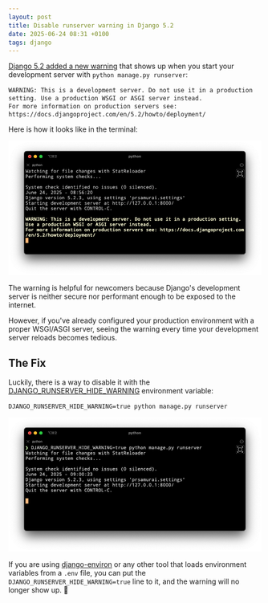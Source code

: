 ```yaml
---
layout: post
title: Disable runserver warning in Django 5.2
date: 2025-06-24 08:31 +0100
tags: django
---
```


[Django 5.2 added a new warning](https://docs.djangoproject.com/en/5.2/releases/5.2/#management-commands) that shows up when you start your development server with `python manage.py runserver`:

```
WARNING: This is a development server. Do not use it in a production setting. Use a production WSGI or ASGI server instead.
For more information on production servers see: https://docs.djangoproject.com/en/5.2/howto/deployment/
```

Here is how it looks like in the terminal:

![Warning in the terminal](/assets/pics/django-5-2-warning.png)

The warning is helpful for newcomers because Django's development server is neither secure nor performant enough to be exposed to the internet.

However, if you've already configured your production environment with a proper WSGI/ASGI server, seeing the warning every time your development server reloads becomes tedious.

## The Fix

Luckily, there is a way to disable it with the [DJANGO_RUNSERVER_HIDE_WARNING](https://docs.djangoproject.com/en/5.2/ref/django-admin/#envvar-DJANGO_RUNSERVER_HIDE_WARNING) environment variable:

```
DJANGO_RUNSERVER_HIDE_WARNING=true python manage.py runserver
```


![Warning in the terminal fixed](/assets/pics/django-5-2-warning-fixed.png)

If you are using [django-environ](https://django-environ.readthedocs.io/en/latest/) or any other tool that loads environment variables from a `.env` file, you can put the `DJANGO_RUNSERVER_HIDE_WARNING=true` line to it, and the warning will no longer show up. 🎉


